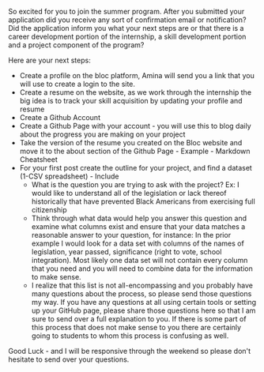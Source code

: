 So excited for you to join the summer program. 
After you submitted your application did you receive any sort of confirmation email or notification? Did the application inform you what your next steps are or that there is a career development portion of the internship, a skill development portion and a project component of the program?

Here are your next steps:

- Create a profile on the bloc platform, Amina will send you a link that you will use to create a login to the site. 
- Create a resume on the website, as we work through the internship the big idea is to track your skill acquisition by updating your profile and resume
- Create a Github Account 
- Create a Github Page with your account - you will use this to blog daily about the progress you are making on your project
- Take the version of the resume you created on the Bloc website and move it to the about section of the Github Page - Example - Markdown Cheatsheet
- For your first post create the outline for your project, and find a dataset (1-CSV spreadsheet) - Include
  - What is the question you are trying to ask with the project? Ex: I would like to understand all of the legislation or lack thereof historically that have prevented Black Americans from exercising full citizenship
  - Think through what data would help you answer this question and examine what columns exist and ensure that your data matches a reasonable answer to your question, for instance: In the prior example I would look for a data set with columns of the names of legislation, year passed, significance (right to vote, school integration). Most likely one data set will not contain every column that you need and you will need to combine data for the information to make sense.
  - I realize that this list is not all-encompassing and you probably have many questions about the process, so please send those questions my way. If you have any questions at all using certain tools or setting up your GitHub page, please share those questions here so that I am sure to send over a full explanation to you. If there is some part of this process that does not make sense to you there are certainly going to students to whom this process is confusing as well. 

Good Luck - and I will be responsive through the weekend so please don't hesitate to send over your questions.

